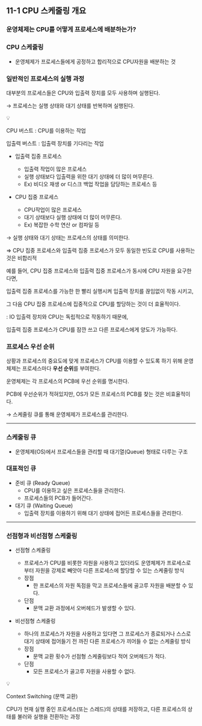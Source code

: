 ## 11-1 CPU 스케줄링 개요

### 운영체제는 CPU를 어떻게 프로세스에 배분하는가?

### CPU 스케줄링

- 운영체제가 프로세스들에게 공정하고 합리적으로 CPU자원을 배분하는 것

### 일반적인 프로세스의 실행 과정

대부분의 프로세스들은 CPU와 입출력 장치를 모두 사용하며 실행된다.

→ 프로세스는 실행 상태와 대기 상태를 반복하며 실행된다.

<aside>
💡

CPU 버스트 : CPU를 이용하는 작업

입출력 버스트 : 입출력 장치를 기다리는 작업

</aside>

- 입출력 집중 프로세스
    - 입출력 작업이 많은 프로세스
    - 실행 상태보다 입출력을 위한 대기 상태에 더 많이 머무른다.
    - Ex) 비디오 재생 or 디스크 백업 작업을 담당하는 프로세스 등

- CPU 집중 프로세스
    - CPU작업이 많은 프로세스
    - 대기 상태보다 실행 상태에 더 많이 머무른다.
    - Ex) 복잡한 수학 연산 or 컴파일 등

→ 실행 상태와 대기 상태는 프로세스의 상태를 의미한다.

⇒ CPU 집중 프로세스와 입출력 집중 프로세스가 모두 동일한 빈도로 CPU를 사용하는 것은 비합리적

예를 들어, CPU 집중 프로세스와 입출력 집중 프로세스가 동시에 CPU 자원을 요구한다면,

입출력 집중 프로세스를 가능한 한 빨리 실행시켜 입출력 장치를 끊임없이 작동 시키고,

그 다음 CPU 집중 프로세스에 집중적으로 CPU를 할당하는 것이 더 효율적이다.

: IO 입출력 장치와 CPU는 독립적으로 작동하기 때문에,

입출력 집중 프로세스가 CPU를 잠깐 쓰고 다른 프로세스에게 양도가 가능하다.

### 프로세스 우선 순위

상황과 프로세스의 중요도에 맞게 프로세스가 CPU를 이용할 수 있도록 하기 위해 운영체제는 프로세스마다 **우선 순위**를 부여한다.

운영체제는 각 프로세스의 PCB에 우선 순위를 명시한다.

PCB에 우선순위가 적혀있지만, OS가 모든 프로세스의 PCB를 찾는 것은 비효율적이다.

→ 스케줄링 큐를 통해 운영체제가 프로세스를 관리한다.

---

### 스케줄링 큐

- 운영체제(OS)에서 프로세스들을 관리할 때 대기열(Queue) 형태로 다루는 구조

### 대표적인 큐

- 준비 큐 (Ready Queue)
    - CPU를 이용하고 싶은 프로세스들을 관리한다.
    - 프로세스들의 PCB가 들어간다.
- 대기 큐 (Waiting Queue)
    - 입출력 장치를 이용하기 위해 대기 상태에 접어든 프로세스들을 관리한다.

---

### 선점형과 비선점형 스케줄링

- 선점형 스케줄링
    - 프로세스가 CPU를 비롯한 자원을 사용하고 있더라도 운영체제가 프로세스로부터 자원을 강제로 빼앗아 다른 프로세스에 할당할 수 있는 스케줄링 방식
    - 장점
        - 한 프로세스의 자원 독점을 막고 프로세스들에 골고루 자원을 배분할 수 있다.
    - 단점
        - 문맥 교환 과정에서 오버헤드가 발생할 수 있다.

- 비선점형 스케줄링
    - 하나의 프로세스가 자원을 사용하고 있다면 그 프로세스가 종료되거나 스스로 대기 상태에 접어들기 전 까진 다른 프로세스가 끼어들 수 없는 스케줄링 방식
    - 장점
        - 문맥 교환 횟수가 선점형 스케줄링보다 적어 오버헤드가 적다.
    - 단점
        - 모든 프로세스가 골고루 자원을 사용할 수 없다.

<aside>
💡

Context Switching (문맥 교환)

CPU가 현재 실행 중인 프로세스(또는 스레드)의 상태를 저장하고, 다른 프로세스의 상태를 불러와 실행을 전환하는 과정

</aside>